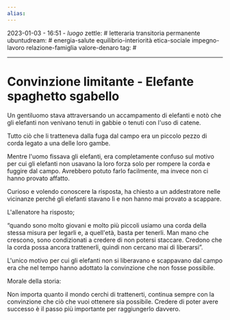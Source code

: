 ```yaml
---
alias: 
---
```

2023-01-03 - 16:51 - *luogo*
zettle: # letteraria transitoria permanente
ubuntudream: # energia-salute equilibrio-interiorità etica-sociale impegno-lavoro relazione-famiglia valore-denaro 
tag: #

---
# Convinzione limitante - Elefante spaghetto sgabello

Un gentiluomo stava attraversando un accampamento di elefanti e notò che gli elefanti non venivano tenuti in gabbie o tenuti con l'uso di catene.

Tutto ciò che li tratteneva dalla fuga dal campo era un piccolo pezzo di corda legato a una delle loro gambe.

Mentre l'uomo fissava gli elefanti, era completamente confuso sul motivo per cui gli elefanti non usavano la loro forza solo per rompere la corda e fuggire dal campo. Avrebbero potuto farlo facilmente, ma invece non ci hanno provato affatto.

Curioso e volendo conoscere la risposta, ha chiesto a un addestratore nelle vicinanze perché gli elefanti stavano lì e non hanno mai provato a scappare.

L'allenatore ha risposto;

“quando sono molto giovani e molto più piccoli usiamo una corda della stessa misura per legarli e, a quell'età, basta per tenerli. Man mano che crescono, sono condizionati a credere di non potersi staccare. Credono che la corda possa ancora trattenerli, quindi non cercano mai di liberarsi”.

L'unico motivo per cui gli elefanti non si liberavano e scappavano dal campo era che nel tempo hanno adottato la convinzione che non fosse possibile.

  

Morale della storia:

Non importa quanto il mondo cerchi di trattenerti, continua sempre con la convinzione che ciò che vuoi ottenere sia possibile. Credere di poter avere successo è il passo più importante per raggiungerlo davvero.
